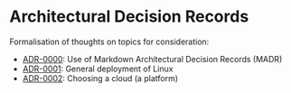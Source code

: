 # Architectural Decision Records

Formalisation of thoughts on topics for consideration:

* [ADR-0000](https://niksheridan.github.io/decisions/ADR-0000_use_of_MADRs.html): Use of Markdown Architectural Decision Records (MADR)
* [ADR-0001](https://niksheridan.github.io/decisions/ADR-0001_use_of_linux.html): General deployment of Linux
* [ADR-0002](https://niksheridan.github.io/decisions/ADR-0002_choosing_a_cloud.html): Choosing a cloud (a platform)